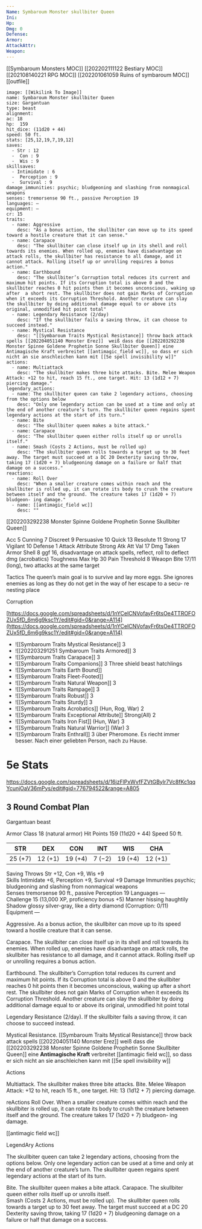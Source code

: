 ```yaml
---
Name: Symbaroum Monster skullbiter Queen
Ini: 
Hp: 
Dmg: 0
Defense: 
Armor: 
AttackAttr: 
Weapon: 
---
```

[[Symbaroum Monsters MOC]]
[[202202111122 Bestiary MOC]]
[[202108140221 RPG MOC]]
[[202201061059 Ruins of symbaroum MOC]]
[[outfile]]
```statblock
image: [[Wikilink To Image]]
name: Symbaroum Monster skullbiter Queen
size: Gargantuan
type: beast
alignment:
ac: 18
hp:  159
hit_dice: (11d20 + 44)
speed: 50 ft.
stats: [25,12,19,7,19,12]
saves:
  - Str : 12
  -  Con : 9
  -  Wis : 9
skillsaves:
  - Intimidate : 6
  -  Perception : 9
  -  Survival : 9
damage_immunities: psychic; bludgeoning and slashing from nonmagical weapons
senses: tremorsense 90 ft., passive Perception 19
languages: —
equipment: —
cr: 15
traits:
  - name: Aggressive
    desc: "As a bonus action, the skullbiter can move up to its speed toward a hostile creature that it can sense."
  - name: Carapace
    desc: "The skullbiter can close itself up in its shell and roll towards its enemies. When rolled up, enemies have disadvantage on attack rolls, the skullbiter has resistance to all damage, and it cannot attack. Rolling itself up or unrolling requires a bonus action."
  - name: Earthbound
    desc: "The skullbiter’s Corruption total reduces its current and maximum hit points. If its Corruption total is above 0 and the skullbiter reaches 0 hit points then it becomes unconscious, waking up after  a short rest. The skullbiter does not gain Marks of Corruption when it exceeds its Corruption Threshold. Another creature can slay the skullbiter by doing additional damage equal to or above its original, unmodified hit point total"
  - name: Legendary Resistance (2/day)
    desc: "If the skullbiter fails a saving throw, it can choose to succeed instead."
  - name: Mystical Resistance
    desc: "[[Symbaroum Traits Mystical Resistance]] throw back attack spells [[202204051140 Monster Erez]]  weiß dass die [[202203292238 Monster Spinne Goldene Prophetin Sonne Skullbiter Queen]] eine Antimagische Kraft verbreitet [[antimagic_field wc]], so dass er sich nicht an sie anschleichen kann mit [[5e spell invisibility w]]"
actions:
  - name: Multiattack
    desc: "The skullbiter makes three bite attacks. Bite. Melee Weapon Attack: +12 to hit, reach 15 ft., one target. Hit: 13 (1d12 + 7) piercing damage."
legendary_actions:
  - name: The skullbiter queen can take 2 legendary actions, choosing from the options below
    desc: "Only one legendary action can be used at a time and only at the end of another creature’s turn. The skullbiter queen regains spent legendary actions at the start of its turn."
  - name: Bite
    desc: "The skullbiter queen makes a bite attack."
  - name: Carapace
    desc: "The skullbiter queen either rolls itself up or unrolls itself."
  - name: Smash (Costs 2 Actions, must be rolled up)
    desc: "The skullbiter queen rolls towards a target up to 30 feet away. The target must succeed at a DC 20 Dexterity saving throw, taking 17 (1d20 + 7) bludgeoning damage on a failure or half that damage on a success."
reactions:
  - name: Roll Over
    desc: "When a smaller creature comes within reach and the skullbiter is rolled up, it can rotate its body to crush the creature between itself and the ground. The creature takes 17 (1d20 + 7) bludgeon- ing damage."
  - name: [[antimagic_field wc]]
    desc: ""
```
[[202203292238 Monster Spinne Goldene Prophetin Sonne Skullbiter Queen]]

Acc 5
Cunning 7
Discreet 9
Persuasive 10
Quick 13
Resolute 11
Strong 17
Vigilant 10
Defense 1
Attack Attribute Strong
Atk Att Val 17
Dmg Taken
Armor Shell 8 ggf 16, disadvantage on attack spells, reflect, roll to deflect dmg (acrobatics)
Toughness Max Hp 30
Pain Threshold 8
Weaopn Bite 17/11 (long), two attacks at the same target 

Tactics The queen’s main goal is to survive and lay more eggs. She ignores enemies as long as they do not get in the way of her escape to a secu- re nesting place

Corruption

[https://docs.google.com/spreadsheets/d/1nYCeICNVofayFr6tsOe4TTROFOZUx5fD_6m6g9ksc1Y/edit#gid=0&range=A114](https://docs.google.com/spreadsheets/d/1nYCeICNVofayFr6tsOe4TTROFOZUx5fD_6m6g9ksc1Y/edit#gid=0&range=A114)

- ![[Symbaroum Traits Mystical Resistance]] 3
- ![[202203291251 Symbaroum Traits Armored]] 3
- ![[Symbaroum Traits Carapace]] 3
- ![[Symbaroum Traits Companions]] 3 Three shield beast hatchlings
- ![[Symbaroum Traits Earth Bound]]
- ![[Symbaroum Traits Fleet-Footed]]
- ![[Symbaroum Traits Natural Weapon]] 3
- ![[Symbaroum Traits Rampage]] 3
- ![[Symbaroum Traits Robust]] 3
- ![[Symbaroum Traits Sturdy]] 3
- ![[Symbaroum Traits Acrobatics]] (Hun, Rog, War) 2
- ![[Symbaroum Traits Exceptional Attribute]] Strong(All) 2
- ![[Symbaroum Traits Iron Fist]] (Hun, War) 3
- ![[Symbaroum Traits Natural Warrior]] (War) 3
- ![[Symbaroum Traits Enthrall]] 3 über Pheromone. Es riecht immer besser. Nach einer geliebten Person, nach zu Hause.


# 5e Stats 
https://docs.google.com/spreadsheets/d/16jzFlPxWvfFZVtGBylr7Vc8fKc1qqYcunjOaV36mPys/edit#gid=776794522&range=A805
## 3 Round Combat Plan

 

Gargantuan beast

 

Armor Class 18 (natural armor)
Hit Points 159 (11d20 + 44)
Speed 50 ft.

 

| STR     | DEX     | CON     | INT    | WIS     | CHA     |
| ------- | ------- | ------- | ------ | ------- | ------- |
| 25 (+7) | 12 (+1) | 19 (+4) | 7 (−2) | 19 (+4) | 12 (+1) |

 

Saving Throws Str +12, Con +9, Wis +9  
Skills Intimidate +6, Perception +9, Survival +9 
Damage Immunities psychic; bludgeoning and slashing from nonmagical weapons  
Senses tremorsense 90 ft., passive Perception 19
Languages —  
Challenge 15 (13,000 XP, proficiency bonus +5)
Manner hissing haughtily  
Shadow glossy silver-gray, like a dirty diamond (Corruption: 0/11) 
Equipment —

 

Aggressive. As a bonus action, the skullbiter can move up to its speed toward a hostile creature that it can sense.

Carapace. The skullbiter can close itself up in its shell and roll towards its enemies. When rolled up, enemies have disadvantage on attack rolls, the skullbiter has resistance to all damage, and it cannot attack. Rolling itself up or unrolling requires a bonus action.

Earthbound. The skullbiter’s Corruption total reduces its current and maximum hit points. If its Corruption total is above 0 and the skullbiter reaches 0 hit points then it becomes unconscious, waking up after  a short rest. The skullbiter does not gain Marks of Corruption when it exceeds its Corruption Threshold. Another creature can slay the skullbiter by doing additional damage equal to or above its original, unmodified hit point total

Legendary Resistance (2/day). If the skullbiter fails a saving throw, it can choose to succeed instead.


Mystical Resistance. [[Symbaroum Traits Mystical Resistance]] throw back attack spells [[202204051140 Monster Erez]]  weiß dass die [[202203292238 Monster Spinne Goldene Prophetin Sonne Skullbiter Queen]] eine **Antimagische Kraft** verbreitet [[antimagic field wc]], so dass er sich nicht an sie anschleichen kann mit [[5e spell invisibility w]]




 Actions

Multiattack. The skullbiter makes three bite attacks. Bite. Melee Weapon Attack: +12 to hit, reach 15 ft., one target. Hit: 13 (1d12 + 7) piercing damage.


reActions
Roll Over. When a smaller creature comes within reach and the skullbiter is rolled up, it can rotate its body to crush the creature between itself and the ground. The creature takes 17 (1d20 + 7) bludgeon- ing damage.

[[antimagic field wc]]


LegendAry Actions

The skullbiter queen can take 2 legendary actions, choosing from the options below. Only one legendary action can be used at a time and only at the end of another creature’s turn. The skullbiter queen regains spent legendary actions at the start of its turn.

Bite. The skullbiter queen makes a bite attack. 
Carapace. The skullbiter queen either rolls itself up or unrolls itself.  
Smash (Costs 2 Actions, must be rolled up). The skullbiter queen rolls towards a target up to 30 feet away. The target must succeed at a DC 20 Dexterity saving throw, taking 17 (1d20 + 7) bludgeoning damage on a failure or half that damage on a success.
